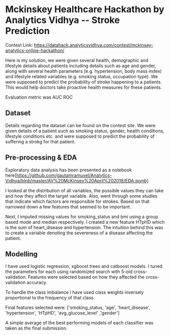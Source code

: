 # Mckinskey Healthcare Hackathon by Analytics Vidhya -- Stroke Prediction

Contest Link: https://datahack.analyticsvidhya.com/contest/mckinsey-analytics-online-hackathon/

Here is my solution, we were given several health, demographic and lifestyle details about patients including details such as age and gender, along with several health parameters (e.g. hypertension, body mass index) and lifestyle related variables (e.g. smoking status, occupation type). 
We were supposed to predict the probability of stroke happening to a patients. This would help doctors take proactive health measures for these patients.

Evaluation metric was AUC ROC

## Dataset
Details regarding the dataset can be found on the contest site. We were given details of a patient such as smoking status, gender, health conditions, lifestyle conditions etc. and were supposed to predict the probability of suffering a strokg for that patient.

## Pre-processing & EDA
Exploratory data analysis has been presented as a notebook here[https://github.com/gautamramuvel/Analytics-Vidhya/blob/master/AV%20McKinsey%20April%202018/EDA.ipynb]

I looked at the distribution of all variables, the possible values they can take and how they affect the target variable. Also, went through some studies that indicate which factors are responsible for strokes. Based on that narrowed down a few features that seemed to be important.

Next, I imputed missing values for smoking_status and bmi using a group based mode and median respectively. I created a new feature HTpHD which is the sum of heart_disease and hypertension. The intuition behind this was to create a variable denoting the severeness of a disease affecting the patient.

## Modelling

I have used logistic regression, xgboost trees and catboost models. I tuned the parameters for each using randomized search with 5-old cross-validation. Features were selected based on how they affected the cross-validation accuracy.

To handle the class imbalance I have used class weights inversely proportional to the frequency of that class.

Final features selected were: ['smoking_status, 'age', 'heart_disease', 'hypertension', 'HTpHD', 'avg_glucose_level' ,'gender']

A simple average of the best performing models of each classifier was taken as the final submission.
